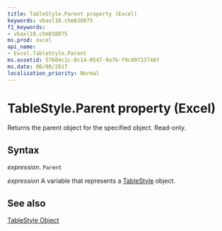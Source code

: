 ```yaml
---
title: TableStyle.Parent property (Excel)
keywords: vbaxl10.chm838075
f1_keywords:
- vbaxl10.chm838075
ms.prod: excel
api_name:
- Excel.TableStyle.Parent
ms.assetid: 57604c1c-8c14-0547-9a7b-f9c89733748f
ms.date: 06/08/2017
localization_priority: Normal
---
```



# TableStyle.Parent property (Excel)

Returns the parent object for the specified object. Read-only.


## Syntax

_expression_. `Parent`

_expression_ A variable that represents a [TableStyle](./Excel.TableStyle.md) object.


## See also


[TableStyle Object](Excel.TableStyle.md)

